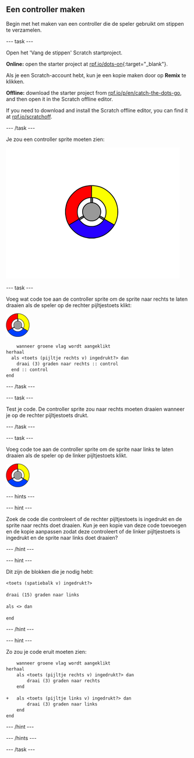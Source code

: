 ## Een controller maken

Begin met het maken van een controller die de speler gebruikt om stippen te verzamelen.

\--- task \---

Open het 'Vang de stippen' Scratch startproject.

**Online:** open the starter project at [rpf.io/dots-on](https://rpf.io/dots-on){:target="_blank"}.

Als je een Scratch-account hebt, kun je een kopie maken door op **Remix** te klikken.

**Offline:** download the starter project from [rpf.io/p/en/catch-the-dots-go](https://rpf.io/p/en/catch-the-dots-go), and then open it in the Scratch offline editor.

If you need to download and install the Scratch offline editor, you can find it at [rpf.io/scratchoff](https://rpf.io/scratchoff).

\--- /task \---

Je zou een controller sprite moeten zien:

![schermafbeelding](images/dots-controller.png)

\--- task \---

Voeg wat code toe aan de controller sprite om de sprite naar rechts te laten draaien als de speler op de rechter pijltjestoets klikt:

![Controller sprite](images/controller-sprite.png)

```blocks3
    wanneer groene vlag wordt aangeklikt
herhaal 
  als <toets (pijltje rechts v) ingedrukt?> dan 
    draai (3) graden naar rechts :: control
  end :: control
end
```

\--- /task \---

\--- task \---

Test je code. De controller sprite zou naar rechts moeten draaien wanneer je op de rechter pijltjestoets drukt.

\--- /task \---

\--- task \---

Voeg code toe aan de controller sprite om de sprite naar links te laten draaien als de speler op de linker pijltjestoets klikt.

![Controller sprite](images/controller-sprite.png)

\--- hints \---

\--- hint \---

Zoek de code die controleert of de rechter pijltjestoets is ingedrukt en de sprite naar rechts doet draaien. Kun je een kopie van deze code toevoegen en de kopie aanpassen zodat deze controleert of de linker pijltjestoets is ingedrukt en de sprite naar links doet draaien?

\--- /hint \---

\--- hint \---

Dit zijn de blokken die je nodig hebt:

```blocks3
<toets (spatiebalk v) ingedrukt?>

draai (15) graden naar links

als <> dan

end
```

\--- /hint \---

\--- hint \---

Zo zou je code eruit moeten zien:

```blocks3
    wanneer groene vlag wordt aangeklikt
herhaal 
	als <toets (pijltje rechts v) ingedrukt?> dan 
		draai (3) graden naar rechts
	end

+	als <toets (pijltje links v) ingedrukt?> dan 
		draai (3) graden naar links
	end
end
```

\--- /hint \---

\--- /hints \---

\--- /task \---